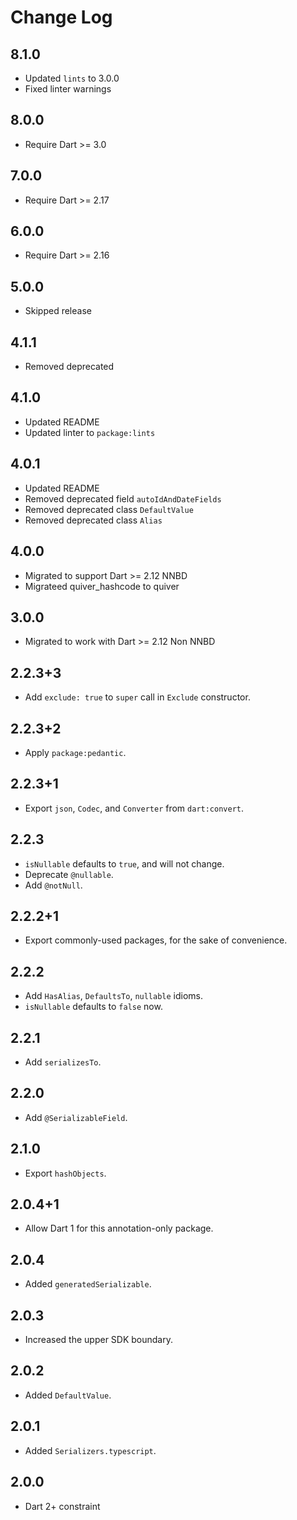 # Change Log

## 8.1.0

* Updated `lints` to 3.0.0
* Fixed linter warnings

## 8.0.0

* Require Dart >= 3.0

## 7.0.0

* Require Dart >= 2.17

## 6.0.0

* Require Dart >= 2.16

## 5.0.0

* Skipped release

## 4.1.1

* Removed deprecated

## 4.1.0

* Updated README
* Updated linter to `package:lints`

## 4.0.1

* Updated README
* Removed deprecated field `autoIdAndDateFields`
* Removed deprecated class `DefaultValue`
* Removed deprecated class `Alias`

## 4.0.0

* Migrated to support Dart >= 2.12 NNBD
* Migrateed quiver_hashcode to quiver

## 3.0.0

* Migrated to work with Dart >= 2.12 Non NNBD

## 2.2.3+3

* Add `exclude: true` to `super` call in `Exclude` constructor.

## 2.2.3+2

* Apply `package:pedantic`.

## 2.2.3+1

* Export `json`, `Codec`, and `Converter` from `dart:convert`.

## 2.2.3

* `isNullable` defaults to `true`, and will not change.
* Deprecate `@nullable`.
* Add `@notNull`.

## 2.2.2+1

* Export commonly-used packages, for the sake of convenience.

## 2.2.2

* Add `HasAlias`, `DefaultsTo`, `nullable` idioms.
* `isNullable` defaults to `false` now.

## 2.2.1

* Add `serializesTo`.

## 2.2.0

* Add `@SerializableField`.

## 2.1.0

* Export `hashObjects`.

## 2.0.4+1

* Allow Dart 1 for this annotation-only package.

## 2.0.4

* Added `generatedSerializable`.

## 2.0.3

* Increased the upper SDK boundary.

## 2.0.2

* Added `DefaultValue`.

## 2.0.1

* Added `Serializers.typescript`.

## 2.0.0

* Dart 2+ constraint

